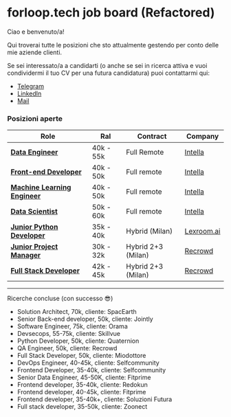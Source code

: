 # forloop.tech job board (Refactored)

Ciao e benvenuto/a!

Qui troverai tutte le posizioni che sto attualmente gestendo per conto delle mie aziende clienti.

Se sei interessato/a a candidarti (o anche se sei in ricerca attiva e vuoi condividermi il tuo CV per una futura
candidatura) puoi contattarmi qui:

- [Telegram](https://t.me/guidopenta)
- [LinkedIn](https://www.linkedin.com/in/guido-penta/)
- [Mail](mailto:guido@forloop.tech)

### Posizioni aperte

| Role                                                                          | Ral       | Contract           | Company                                  |                                                           
|-------------------------------------------------------------------------------|-----------|--------------------|------------------------------------------|
| [**Data Engineer**](clients/intella/data_engineer.md)                         | 40k - 55k | Full Remote        | [Intella](clients/intella/company.md)    |
| [**Front-end Developer**](clients/intella/frontend_developer.md)              | 40k - 50k | Full remote        | [Intella](clients/intella/company.md)    |
| [**Machine Learning Engineer**](clients/intella/machine_learning_engineer.md) | 40k - 50k | Full remote        | [Intella](clients/intella/company.md)    |
| [**Data Scientist**](clients/intella/data_scientist.md)                       | 50k - 60k | Full remote        | [Intella](clients/intella/company.md)    |
| [**Junior Python Developer**](clients/lexroom/junior_python_developer.md)     | 35k - 40k | Hybrid (Milan)     | [Lexroom.ai](clients/lexroom/company.md) |
| [**Junior Project Manager**](clients/recrowd/junior_project_manager.md)       | 30k - 32k | Hybrid 2+3 (Milan) | [Recrowd](clients/recrowd/company.md)    |
| [**Full Stack Developer**](clients/recrowd/full_stack_developer.md)           | 42k - 45k | Hybrid 2+3 (Milan) | [Recrowd](clients/recrowd/company.md)    |
----------------------------------------------------------------------------------------------------------------------------------------

Ricerche concluse (con successo 😎)

- Solution Architect, 70k, cliente: SpacEarth
- Senior Back-end developer, 50k, cliente: Jointly
- Software Engineer, 75k, cliente: Orama
- Devsecops, 55-75k, cliente: Skillvue
- Python Developer, 50k, cliente: Quaternion
- QA Engineer, 50k, cliente: Recrowd
- Full Stack Developer, 50k, cliente: Miodottore
- DevOps Engineer, 40-45k, cliente: Selfcommunity
- Frontend Developer, 35-40k, cliente: Selfcommunity
- Senior Data Engineer, 45-50K, cliente: Fitprime
- Frontend developer, 35-40k, cliente: Redokun
- Frontend developer, 40-45k, cliente: Fitprime
- Frontend developer, 35-40k+, cliente: Soluzioni Futura
- Full stack developer, 35-50k, cliente: Zoonect
